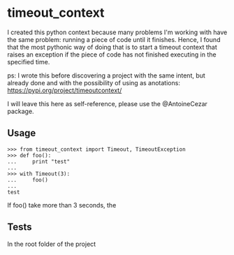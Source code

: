# timeout_context
I created this python context because many problems I'm working with have the same problem: running a piece of code until it finishes. Hence, I found that the most pythonic way of doing that is to start a timeout context that raises an exception if the piece of code has not finished executing in the specified time.

ps: I wrote this before discovering a project with the same intent, but already done and with the possibility of using as anotations:
    https://pypi.org/project/timeoutcontext/

I will leave this here as self-reference, please use the @AntoineCezar package.

## Usage

    >>> from timeout_context import Timeout, TimeoutException
    >>> def foo():
    ...     print "test"
    ...
    >>> with Timeout(3):
    ...     foo()
    ...
    test

If foo() take more than 3 seconds, the

## Tests

In the root folder of the project
